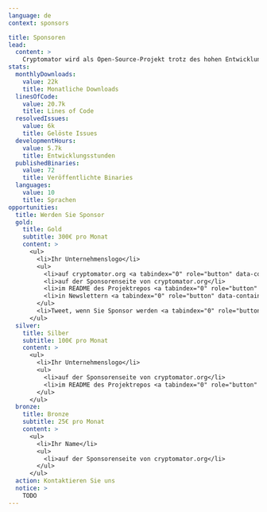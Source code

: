 ```yaml
---
language: de
context: sponsors

title: Sponsoren
lead:
  content: >
    Cryptomator wird als Open-Source-Projekt trotz des hohen Entwicklungsaufwands kostenlos bereitgestellt und ist daher auf Spenden angewiesen. Wenn Sie auch an der Weiterentwicklung interessiert sind, bieten wir Ihnen als Sponsor die Möglichkeit, uns öffentlich zu unterstützen.
stats:
  monthlyDownloads:
    value: 22k
    title: Monatliche Downloads
  linesOfCode:
    value: 20.7k
    title: Lines of Code
  resolvedIssues:
    value: 6k
    title: Gelöste Issues
  developmentHours:
    value: 5.7k
    title: Entwicklungsstunden
  publishedBinaries:
    value: 72
    title: Veröffentlichte Binaries
  languages:
    value: 10
    title: Sprachen
opportunities:
  title: Werden Sie Sponsor
  gold:
    title: Gold
    subtitle: 300€ pro Monat
    content: >
      <ul>
        <li>Ihr Unternehmenslogo</li>
        <ul>
          <li>auf cryptomator.org <a tabindex="0" role="button" data-container="body" data-toggle="popover" data-trigger="focus" data-content="128k+ Impressionen pro Monat"><span class="glyphicon glyphicon-info-sign text-muted"></span></a></li>
          <li>auf der Sponsorenseite von cryptomator.org</li>
          <li>im README des Projektrepos <a tabindex="0" role="button" data-container="body" data-toggle="popover" data-trigger="focus" data-content="5,3k+ individuelle Besucher pro Monat"><span class="glyphicon glyphicon-info-sign text-muted"></span></a></li>
          <li>in Newslettern <a tabindex="0" role="button" data-container="body" data-toggle="popover" data-trigger="focus" data-content="4,3k+ Abonnenten"><span class="glyphicon glyphicon-info-sign text-muted"></span></a></li>
        </ul>
        <li>Tweet, wenn Sie Sponsor werden <a tabindex="0" role="button" data-container="body" data-toggle="popover" data-trigger="focus" data-content="2,9k+ Follower"><span class="glyphicon glyphicon-info-sign text-muted"></span></a></li>
      </ul>
  silver:
    title: Silber
    subtitle: 100€ pro Monat
    content: >
      <ul>
        <li>Ihr Unternehmenslogo</li>
        <ul>
          <li>auf der Sponsorenseite von cryptomator.org</li>
          <li>im README des Projektrepos <a tabindex="0" role="button" data-container="body" data-toggle="popover" data-trigger="focus" data-content="5,3k+ individuelle Besucher pro Monat"><span class="glyphicon glyphicon-info-sign text-muted"></span></a></li>
        </ul>
      </ul>
  bronze:
    title: Bronze
    subtitle: 25€ pro Monat
    content: >
      <ul>
        <li>Ihr Name</li>
        <ul>
          <li>auf der Sponsorenseite von cryptomator.org</li>
        </ul>
      </ul>
  action: Kontaktieren Sie uns
  notice: >
    TODO
---
```

